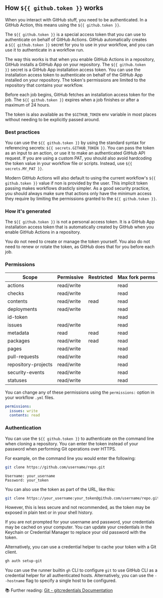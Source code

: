 <!--
Copyright 2023 Jacob Hummer
SPDX-License-Identifier: Apache-2.0
-->

## How `${{ github.token }}` works

When you interact with GitHub stuff, you need to be authenticated. In a GitHub
Action, this means using the `${{ github.token }}`.

The `${{ github.token }}` is a special access token that you can use to
authenticate on behalf of GitHub Actions. GitHub automatically creates
a `${{ github.token }}` secret for you to use in your workflow, and you can use
it to authenticate in a workflow run.

The way this works is that when you enable GitHub Actions in a repository,
GitHub installs a GitHub App on your repository.
The `${{ github.token }}` secret is a GitHub App installation access token. You
can use the installation access token to authenticate on behalf of the GitHub
App installed on your repository. The token's permissions are limited to the
repository that contains your workflow.

Before each job begins, GitHub fetches an installation access token for the
job. The `${{ github.token }}` expires when a job finishes or after a maximum of
24 hours.

The token is also available as the `$GITHUB_TOKEN` env variable in most places
without needing to be explicitly passed around.

### Best practices

You can use the `${{ github.token }}` by using the standard syntax for
referencing secrets: `${{ secrets.GITHUB_TOKEN }}`. You can pass the token as an
input to an action, or use it to make an authenticated GitHub API request. If
you are using a custom PAT, you should also avoid hardcoding the token value in
your workflow file or scripts. Instead, use `${{ secrets.MY_PAT }}`.

Modern GitHub Actions will also default to using the current workflow's
`${{ github.token }}` value if non is provided by the user. This implicit token
passing makes workflows drasticly simpler. As a good security practice, you
should always make sure that actions only have the minimum access they require
by limiting the permissions granted to the `${{ github.token }}`.

### How it's generated

The `${{ github.token }}` is not a personal access token. It is a GitHub App
installation access token that is automatically created by GitHub when you
enable GitHub Actions in a repository.

You do not need to create or manage the token yourself. You also do not need to
renew or rotate the token, as GitHub does that for you before each job.

### Permissions

| Scope               | Permissive | Restricted | Max fork perms |
| ------------------- | ---------- | ---------- | -------------- |
| actions             | read/write |            | read           |
| checks              | read/write |            | read           |
| contents            | read/write | read       | read           |
| deployments         | read/write |            | read           |
| id-token            |            |            | read           |
| issues              | read/write |            | read           |
| metadata            | read       | read       | read           |
| packages            | read/write | read       | read           |
| pages               | read/write |            | read           |
| pull-requests       | read/write |            | read           |
| repository-projects | read/write |            | read           |
| security-events     | read/write |            | read           |
| statuses            | read/write |            | read           |

You can change any of these permissions using the `permissions:` option in your
workflow `.yml` files.

```yaml
permissions:
  issues: write
  contents: read
```

### Authentication

You can use the `${{ github.token }}` to authenticate on the command line when
cloning a repository. You can enter the token instead of your password when
performing Git operations over HTTPS.

For example, on the command line you would enter the following:

```sh
git clone https://github.com/username/repo.git
```

```
Username: your_username
Password: your_token
```

You can also use the token as part of the URL, like this:

```sh
git clone https://your_username:your_token@github.com/username/repo.git
```

However, this is less secure and not recommended, as the token may be exposed in
plain text or in your shell history.

If you are not prompted for your username and password, your credentials may be
cached on your computer. You can update your credentials in the Keychain or
Credential Manager to replace your old password with the token.

Alternatively, you can use a credential helper to cache your token with a Git
client.

```sh
gh auth setup-git
```

You can use the runner builtin `gh` CLI to configure `git` to use GitHub CLI as
a credential helper for all authenticated hosts. Alternatively, you can use
the `--hostname` flag to specify a single host to be configured.

📚 Further reading: [Git - gitcredentials Documentation]

[Git - gitcredentials Documentation]: https://git-scm.com/docs/gitcredentials
